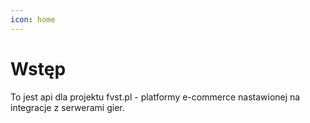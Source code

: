```yaml
---
icon: home
---
```


# Wstęp

To jest api dla projektu fvst.pl - platformy e-commerce nastawionej na integracje z serwerami gier.
